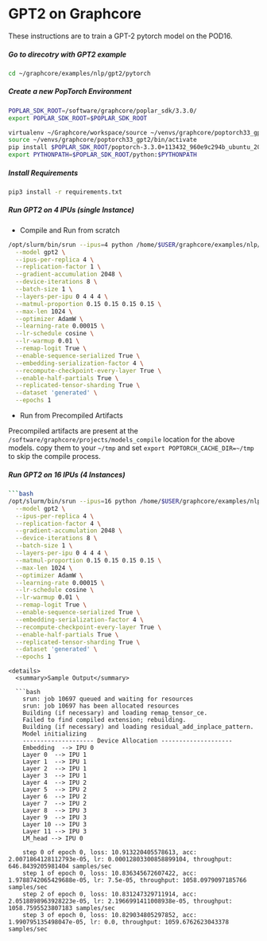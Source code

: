 # GPT2 on Graphcore 

These instructions are to train a GPT-2 pytorch model on the POD16. 

##### Go to direcotry with GPT2 example 
```bash
cd ~/graphcore/examples/nlp/gpt2/pytorch
```

##### Create a new PopTorch Environment 
```bash
POPLAR_SDK_ROOT=/software/graphcore/poplar_sdk/3.3.0/
export POPLAR_SDK_ROOT=$POPLAR_SDK_ROOT

virtualenv ~/Graphcore/workspace/source ~/venvs/graphcore/poptorch33_gpt2/bin/activate
source ~/venvs/graphcore/poptorch33_gpt2/bin/activate
pip install $POPLAR_SDK_ROOT/poptorch-3.3.0+113432_960e9c294b_ubuntu_20_04-cp38-cp38-linux_x86_64.whl
export PYTHONPATH=$POPLAR_SDK_ROOT/python:$PYTHONPATH
```

##### Install Requirements 

```bash
pip3 install -r requirements.txt
```

##### Run GPT2 on 4 IPUs (single Instance)

* Compile and Run from scratch
```bash
/opt/slurm/bin/srun --ipus=4 python /home/$USER/graphcore/examples/nlp/gpt2/pytorch/train_gpt2.py \
  --model gpt2 \
  --ipus-per-replica 4 \
  --replication-factor 1 \
  --gradient-accumulation 2048 \
  --device-iterations 8 \
  --batch-size 1 \
  --layers-per-ipu 0 4 4 4 \
  --matmul-proportion 0.15 0.15 0.15 0.15 \
  --max-len 1024 \
  --optimizer AdamW \
  --learning-rate 0.00015 \
  --lr-schedule cosine \
  --lr-warmup 0.01 \
  --remap-logit True \
  --enable-sequence-serialized True \
  --embedding-serialization-factor 4 \
  --recompute-checkpoint-every-layer True \
  --enable-half-partials True \
  --replicated-tensor-sharding True \
  --dataset 'generated' \
  --epochs 1
```

* Run from Precompiled Artifacts 

Precompiled artifacts are present at the `/software/graphcore/projects/models_compile` location for the above models.
copy them to your `~/tmp` and set `export POPTORCH_CACHE_DIR=~/tmp` to skip the compile process.


##### Run GPT2 on 16 IPUs (4 Instances)
```bash
```bash
/opt/slurm/bin/srun --ipus=16 python /home/$USER/graphcore/examples/nlp/gpt2/pytorch/train_gpt2.py \
  --model gpt2 \
  --ipus-per-replica 4 \
  --replication-factor 4 \
  --gradient-accumulation 2048 \
  --device-iterations 8 \
  --batch-size 1 \
  --layers-per-ipu 0 4 4 4 \
  --matmul-proportion 0.15 0.15 0.15 0.15 \
  --max-len 1024 \
  --optimizer AdamW \
  --learning-rate 0.00015 \
  --lr-schedule cosine \
  --lr-warmup 0.01 \
  --remap-logit True \
  --enable-sequence-serialized True \
  --embedding-serialization-factor 4 \
  --recompute-checkpoint-every-layer True \
  --enable-half-partials True \
  --replicated-tensor-sharding True \
  --dataset 'generated' \
  --epochs 1
```
```
<details>
  <summary>Sample Output</summary>
  
  ```bash
    srun: job 10697 queued and waiting for resources
    srun: job 10697 has been allocated resources
    Building (if necessary) and loading remap_tensor_ce.
    Failed to find compiled extension; rebuilding.
    Building (if necessary) and loading residual_add_inplace_pattern.
    Model initializing
    -------------------- Device Allocation --------------------
    Embedding  --> IPU 0
    Layer 0  --> IPU 1
    Layer 1  --> IPU 1
    Layer 2  --> IPU 1
    Layer 3  --> IPU 1
    Layer 4  --> IPU 2
    Layer 5  --> IPU 2
    Layer 6  --> IPU 2
    Layer 7  --> IPU 2
    Layer 8  --> IPU 3
    Layer 9  --> IPU 3
    Layer 10 --> IPU 3
    Layer 11 --> IPU 3
    LM_head --> IPU 0

    step 0 of epoch 0, loss: 10.913220405578613, acc: 2.0071864128112793e-05, lr: 0.00012803300858899104, throughput: 646.8439205981404 samples/sec
    step 1 of epoch 0, loss: 10.836345672607422, acc: 1.9788742065429688e-05, lr: 7.5e-05, throughput: 1058.0979097185766 samples/sec
    step 2 of epoch 0, loss: 10.831247329711914, acc: 2.0518898963928223e-05, lr: 2.1966991411008938e-05, throughput: 1058.7595523807183 samples/sec
    step 3 of epoch 0, loss: 10.829034805297852, acc: 1.990795135498047e-05, lr: 0.0, throughput: 1059.6762623043378 samples/sec
  ```
</details>